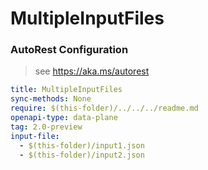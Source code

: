 # MultipleInputFiles
### AutoRest Configuration
> see https://aka.ms/autorest

``` yaml
title: MultipleInputFiles
sync-methods: None
require: $(this-folder)/../../../readme.md
openapi-type: data-plane
tag: 2.0-preview
input-file:
  - $(this-folder)/input1.json
  - $(this-folder)/input2.json
```
